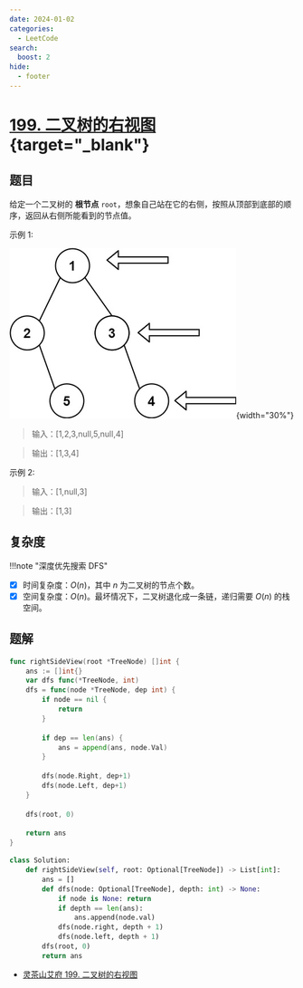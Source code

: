 ```yaml
---
date: 2024-01-02
categories:
  - LeetCode
search:
  boost: 2
hide:
  - footer
---
```


# [199. 二叉树的右视图](https://leetcode.cn/problems/binary-tree-right-side-view){target="_blank"}

## 题目

给定一个二叉树的 **根节点** `root`，想象自己站在它的右侧，按照从顶部到底部的顺序，返回从右侧所能看到的节点值。

示例 1:

![](../assets/img/leetcode/199.jpeg){width="30%"}

> 输入：[1,2,3,null,5,null,4]

> 输出：[1,3,4]

示例 2:

> 输入：[1,null,3]

> 输出：[1,3]

## 复杂度

!!!note "深度优先搜索 DFS"

- [x] 时间复杂度：$O(n)$，其中 $n$ 为二叉树的节点个数。
- [x] 空间复杂度：$O(n)$。最坏情况下，二叉树退化成一条链，递归需要 $O(n)$ 的栈空间。

## 题解

```go title="Go"
func rightSideView(root *TreeNode) []int {
    ans := []int{}
    var dfs func(*TreeNode, int)
    dfs = func(node *TreeNode, dep int) {
        if node == nil {
            return
        }

        if dep == len(ans) {
            ans = append(ans, node.Val)
        }

        dfs(node.Right, dep+1)
        dfs(node.Left, dep+1)
    }

    dfs(root, 0)

    return ans
}
```

```python title="Python"
class Solution:
    def rightSideView(self, root: Optional[TreeNode]) -> List[int]:
        ans = []
        def dfs(node: Optional[TreeNode], depth: int) -> None:
            if node is None: return
            if depth == len(ans):
                ans.append(node.val)
            dfs(node.right, depth + 1)
            dfs(node.left, depth + 1)
        dfs(root, 0)
        return ans

```

- [灵茶山艾府 199. 二叉树的右视图](https://leetcode.cn/problems/binary-tree-right-side-view/solutions/2015061/ru-he-ling-huo-yun-yong-di-gui-lai-kan-s-r1nc/)

